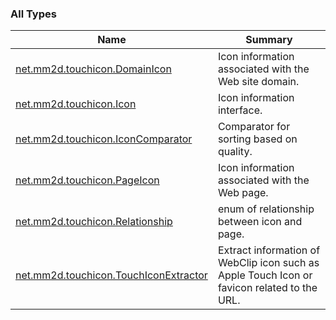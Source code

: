 

### All Types

| Name | Summary |
|---|---|
| [net.mm2d.touchicon.DomainIcon](../net.mm2d.touchicon/-domain-icon/index.md) | Icon information associated with the Web site domain. |
| [net.mm2d.touchicon.Icon](../net.mm2d.touchicon/-icon/index.md) | Icon information interface. |
| [net.mm2d.touchicon.IconComparator](../net.mm2d.touchicon/-icon-comparator/index.md) | Comparator for sorting based on quality. |
| [net.mm2d.touchicon.PageIcon](../net.mm2d.touchicon/-page-icon/index.md) | Icon information associated with the Web page. |
| [net.mm2d.touchicon.Relationship](../net.mm2d.touchicon/-relationship/index.md) | enum of relationship between icon and page. |
| [net.mm2d.touchicon.TouchIconExtractor](../net.mm2d.touchicon/-touch-icon-extractor/index.md) | Extract information of WebClip icon such as Apple Touch Icon or favicon related to the URL. |
